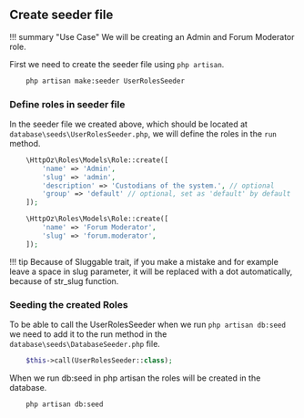 ## Create seeder file
!!! summary "Use Case"
    We will be creating an Admin and Forum Moderator role.

First we need to create the seeder file using `php artisan`.
```sh
    php artisan make:seeder UserRolesSeeder
```

### Define roles in seeder file
In the seeder file we created above, which should be located at `database\seeds\UserRolesSeeder.php`, we will define the roles in the `run` method.

```php
    \HttpOz\Roles\Models\Role::create([
        'name' => 'Admin',
        'slug' => 'admin',
        'description' => 'Custodians of the system.', // optional
        'group' => 'default' // optional, set as 'default' by default
    ]);

    \HttpOz\Roles\Models\Role::create([
        'name' => 'Forum Moderator',
        'slug' => 'forum.moderator',
    ]);
```

!!! tip
    Because of Sluggable trait, if you make a mistake and for example leave a space in slug parameter, it will be replaced with a dot automatically, because of str_slug function.

### Seeding the created Roles
To be able to call the UserRolesSeeder when we run `php artisan db:seed` we need to add it to the run method in the `database\seeds\DatabaseSeeder.php` file.

```php
    $this->call(UserRolesSeeder::class);
```

When we run db:seed in php artisan the roles will be created in the database.

```sh
    php artisan db:seed
```